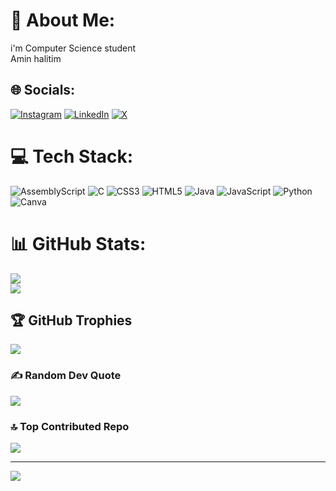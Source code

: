 # 💫 About Me:
i'm Computer Science student<br>Amin halitim <br>


## 🌐 Socials:
[![Instagram](https://img.shields.io/badge/Instagram-%23E4405F.svg?logo=Instagram&logoColor=white)](https://instagram.com/3boudi___x) [![LinkedIn](https://img.shields.io/badge/LinkedIn-%230077B5.svg?logo=linkedin&logoColor=white)](https://www.linkedin.com/in/amin-halitim-845664300/) [![X](https://img.shields.io/badge/X-black.svg?logo=X&logoColor=white)](https://x.com/3boudi_1) 

# 💻 Tech Stack:
![AssemblyScript](https://img.shields.io/badge/assembly%20script-%23000000.svg?style=for-the-badge&logo=assemblyscript&logoColor=white) ![C](https://img.shields.io/badge/c-%2300599C.svg?style=for-the-badge&logo=c&logoColor=white) ![CSS3](https://img.shields.io/badge/css3-%231572B6.svg?style=for-the-badge&logo=css3&logoColor=white) ![HTML5](https://img.shields.io/badge/html5-%23E34F26.svg?style=for-the-badge&logo=html5&logoColor=white) ![Java](https://img.shields.io/badge/java-%23ED8B00.svg?style=for-the-badge&logo=openjdk&logoColor=white) ![JavaScript](https://img.shields.io/badge/javascript-%23323330.svg?style=for-the-badge&logo=javascript&logoColor=%23F7DF1E) ![Python](https://img.shields.io/badge/python-3670A0?style=for-the-badge&logo=python&logoColor=ffdd54) ![Canva](https://img.shields.io/badge/Canva-%2300C4CC.svg?style=for-the-badge&logo=Canva&logoColor=white)
# 📊 GitHub Stats:
![](https://github-readme-stats.vercel.app/api?username=3boudi&theme=dark&hide_border=false&include_all_commits=true&count_private=true)<br/>
![](https://github-readme-streak-stats.herokuapp.com/?user=3boudi&theme=dark&hide_border=false)<br/>


## 🏆 GitHub Trophies
![](https://github-profile-trophy.vercel.app/?username=3boudi&theme=radical&no-frame=false&no-bg=false&margin-w=4)

### ✍️ Random Dev Quote
![](https://quotes-github-readme.vercel.app/api?type=horizontal&theme=radical)

### 🔝 Top Contributed Repo
![](https://github-contributor-stats.vercel.app/api?username=3boudi&limit=5&theme=dark&combine_all_yearly_contributions=true)

---
[![](https://visitcount.itsvg.in/api?id=3boudi&icon=0&color=0)](https://visitcount.itsvg.in)

<!-- Proudly created with GPRM ( https://gprm.itsvg.in ) -->
